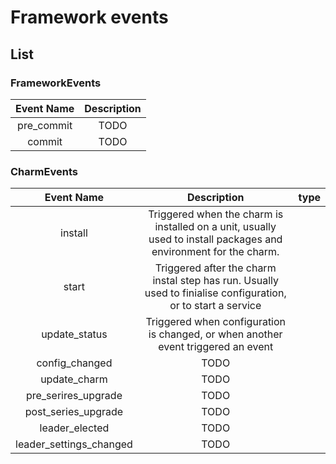 # Framework events


## List

### FrameworkEvents

| Event Name | Description |
|:----------:|:-----------:|
| pre_commit | TODO        |
| commit     | TODO        |


### CharmEvents

| Event Name | Description | type |
|:----------:|:-----------:|:-----|
| install                     | Triggered when the charm is installed on a unit, usually used to install packages and environment for the charm.        |
| start                       | Triggered after the charm instal step has run. Usually used to finialise configuration, or to start a service        |
| update_status               | Triggered when configuration is changed, or when another event triggered an event        |
| config_changed              | TODO        |
| update_charm                | TODO        |
| pre_serires_upgrade         | TODO        |
| post_series_upgrade         | TODO        |
| leader_elected              | TODO        |
| leader_settings_changed     | TODO        |